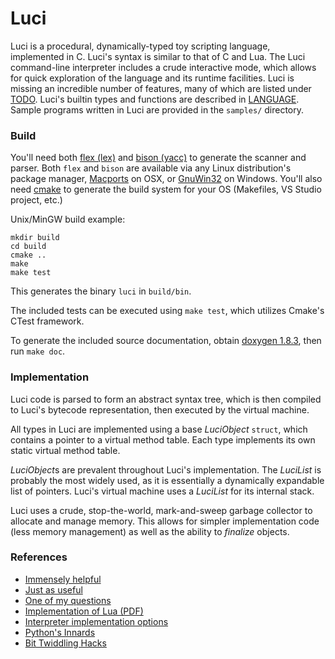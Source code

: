 Luci
====

Luci is a procedural, dynamically-typed toy scripting language, implemented in C. Luci's syntax is similar to that of C and Lua.
The Luci command-line interpreter includes a crude interactive mode, which allows for quick exploration of the language and its runtime facilities.
Luci is missing an incredible number of features, many of which are listed under [TODO](TODO.md).
Luci's builtin types and functions are described in [LANGUAGE](LANG.md).
Sample programs written in Luci are provided in the `samples/` directory.

### Build 

You'll need both [flex (lex)](http://flex.sourceforge.net/) and [bison (yacc)](http://www.gnu.org/software/bison/) to generate the scanner and parser.
Both `flex` and `bison` are available via any Linux distribution's package manager, [Macports](http://www.macports.org/) on OSX, or [GnuWin32](http://gnuwin32.sourceforget.net/) on Windows.
You'll also need [cmake](http://www.cmake.org/) to generate the build system for your OS (Makefiles, VS Studio project, etc.)

Unix/MinGW build example:

    mkdir build
    cd build
    cmake ..
    make
    make test

This generates the binary `luci` in `build/bin`.

The included tests can be executed using `make test`,
which utilizes Cmake's CTest framework.

To generate the included source documentation, obtain [doxygen 1.8.3](http://www.doxygen.org), then run `make doc`.

### Implementation

Luci code is parsed to form an abstract syntax tree, which is then compiled to Luci's bytecode representation, then executed by the virtual machine. 

All types in Luci are implemented using a base *LuciObject* `struct`, which contains a pointer to a virtual method table. Each type implements its own static virtual method table.

*LuciObject*s are prevalent throughout Luci's implementation. The *LuciList* is probably the most widely used, as it is essentially a dynamically expandable list of pointers. Luci's virtual machine uses a *LuciList* for its internal stack.

Luci uses a crude, stop-the-world, mark-and-sweep garbage collector to allocate and manage memory. This allows for simpler implementation code (less memory management) as well as the ability to *finalize* objects.

### References

- [Immensely helpful](http://stackoverflow.com/a/2644949)
- [Just as useful](http://gnuu.org/2009/09/18/writing-your-own-toy-compiler/)
- [One of my questions](http://stackoverflow.com/q/13094001/1689220)
- [Implementation of Lua (PDF)](http://www.lua.org/doc/jucs05.pdf)
- [Interpreter implementation options](http://realityforge.org/code/virtual-machines/2011/05/19/interpreters.html)
- [Python's Innards](http://tech.blog.aknin.name/2010/04/02/pythons-innards-introduction/)
- [Bit Twiddling Hacks](http://graphics.stanford.edu/~seander/bithacks.html)
